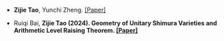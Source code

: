 - <strong>Zijie Tao</strong>, Yunchi Zheng. [[Paper]](https://arxiv.org/abs/2411.19735)

- Ruiqi Bai, <strong>Zijie Tao (2024). Geometry of Unitary Shimura Varieties and Arithmetic Level Raising Theorem. [[Paper]](https://github.com/Taozipeter/Taozipeter.github.io/blob/main/static/assets/Geometry_of_Unitary_Shimura_Varieties_and_Arithmetic_Level_Raising_Theorem.pdf)
